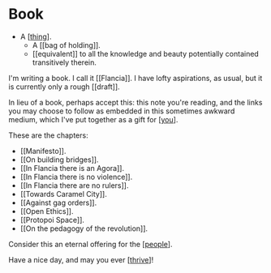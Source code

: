 # Book

- A [[thing]].
  - A [[bag of holding]].
  - [[equivalent]] to all the knowledge and beauty potentially contained transitively therein.

I'm writing a book. I call it [[Flancia]]. I have lofty aspirations, as usual, but it is currently only a rough [[draft]].

In lieu of a book, perhaps accept this: this note you're reading, and the links you may choose to follow as embedded in this sometimes awkward medium, which I've put together as a gift for [[you]]. 

These are the chapters:

- [[Manifesto]].
- [[On building bridges]].
- [[In Flancia there is an Agora]].
- [[In Flancia there is no violence]].
- [[In Flancia there are no rulers]].
- [[Towards Caramel City]].
- [[Against gag orders]].
- [[Open Ethics]].
- [[Protopoi Space]].
- [[On the pedagogy of the revolution]].

Consider this an eternal offering for the [[people]]. 

Have a nice day, and may you ever [[thrive]]!



[//begin]: # "Autogenerated link references for markdown compatibility"
[thing]: thing "Thing"
[you]: you "You"
[people]: people "People"
[thrive]: thrive "Thrive"
[//end]: # "Autogenerated link references"